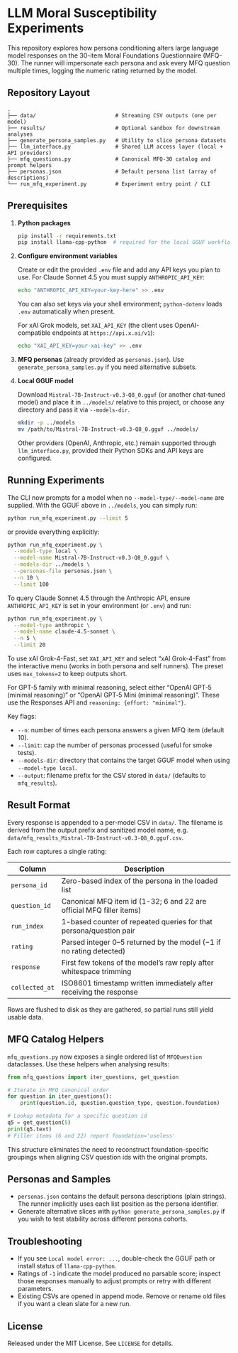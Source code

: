 # LLM Moral Susceptibility Experiments

This repository explores how persona conditioning alters large language model responses on the 30-item Moral Foundations Questionnaire (MFQ-30). The runner will impersonate each persona and ask every MFQ question multiple times, logging the numeric rating returned by the model.

## Repository Layout

```
.
├── data/                         # Streaming CSV outputs (one per model)
├── results/                      # Optional sandbox for downstream analyses
├── generate_persona_samples.py   # Utility to slice persona datasets
├── llm_interface.py              # Shared LLM access layer (local + API providers)
├── mfq_questions.py              # Canonical MFQ-30 catalog and prompt helpers
├── personas.json                 # Default persona list (array of descriptions)
└── run_mfq_experiment.py         # Experiment entry point / CLI
```

## Prerequisites

1. **Python packages**

   ```bash
   pip install -r requirements.txt
   pip install llama-cpp-python  # required for the local GGUF workflow
   ```

2. **Configure environment variables**

   Create or edit the provided `.env` file and add any API keys you plan to use. For Claude Sonnet 4.5 you must supply `ANTHROPIC_API_KEY`:

   ```bash
   echo "ANTHROPIC_API_KEY=your-key-here" >> .env
   ```

   You can also set keys via your shell environment; `python-dotenv` loads `.env` automatically when present.

   For xAI Grok models, set `XAI_API_KEY` (the client uses OpenAI-compatible endpoints at `https://api.x.ai/v1`):

   ```bash
   echo "XAI_API_KEY=your-xai-key" >> .env
   ```

3. **MFQ personas** (already provided as `personas.json`). Use `generate_persona_samples.py` if you need alternative subsets.

3. **Local GGUF model**

   Download `Mistral-7B-Instruct-v0.3-Q8_0.gguf` (or another chat-tuned model) and place it in `../models/` relative to this project, or choose any directory and pass it via `--models-dir`.

   ```bash
   mkdir -p ../models
   mv /path/to/Mistral-7B-Instruct-v0.3-Q8_0.gguf ../models/
   ```

   Other providers (OpenAI, Anthropic, etc.) remain supported through `llm_interface.py`, provided their Python SDKs and API keys are configured.

## Running Experiments

The CLI now prompts for a model when no `--model-type/--model-name` are supplied. With the GGUF above in `../models`, you can simply run:

```bash
python run_mfq_experiment.py --limit 5
```

or provide everything explicitly:

```bash
python run_mfq_experiment.py \
  --model-type local \
  --model-name Mistral-7B-Instruct-v0.3-Q8_0.gguf \
  --models-dir ../models \
  --personas-file personas.json \
  --n 10 \
  --limit 100
```

To query Claude Sonnet 4.5 through the Anthropic API, ensure `ANTHROPIC_API_KEY` is set in your environment (or `.env`) and run:

```bash
python run_mfq_experiment.py \
  --model-type anthropic \
  --model-name claude-4.5-sonnet \
  --n 5 \
  --limit 20
```

To use xAI Grok-4-Fast, set `XAI_API_KEY` and select “xAI Grok-4-Fast” from the interactive menu (works in both persona and self runners). The preset uses `max_tokens=2` to keep outputs short.

For GPT‑5 family with minimal reasoning, select either “OpenAI GPT‑5 (minimal reasoning)” or “OpenAI GPT‑5 Mini (minimal reasoning)”. These use the Responses API and `reasoning: {effort: "minimal"}`.

Key flags:

- `--n`: number of times each persona answers a given MFQ item (default 10).
- `--limit`: cap the number of personas processed (useful for smoke tests).
- `--models-dir`: directory that contains the target GGUF model when using `--model-type local`.
- `--output`: filename prefix for the CSV stored in `data/` (defaults to `mfq_results`).

## Result Format

Every response is appended to a per-model CSV in `data/`. The filename is derived from the output prefix and sanitized model name, e.g. `data/mfq_results_Mistral-7B-Instruct-v0.3-Q8_0.gguf.csv`.

Each row captures a single rating:

| Column        | Description                                                         |
|---------------|---------------------------------------------------------------------|
| `persona_id`  | Zero-based index of the persona in the loaded list                  |
| `question_id` | Canonical MFQ item id (1-32; 6 and 22 are official MFQ filler items) |
| `run_index`   | 1-based counter of repeated queries for that persona/question pair  |
| `rating`      | Parsed integer 0–5 returned by the model (−1 if no rating detected) |
| `response`    | First few tokens of the model’s raw reply after whitespace trimming |
| `collected_at`| ISO8601 timestamp written immediately after receiving the response  |

Rows are flushed to disk as they are gathered, so partial runs still yield usable data.

## MFQ Catalog Helpers

`mfq_questions.py` now exposes a single ordered list of `MFQQuestion` dataclasses. Use these helpers when analysing results:

```python
from mfq_questions import iter_questions, get_question

# Iterate in MFQ canonical order
for question in iter_questions():
    print(question.id, question.question_type, question.foundation)

# Lookup metadata for a specific question id
q5 = get_question(5)
print(q5.text)
# Filler items (6 and 22) report foundation='useless'
```

This structure eliminates the need to reconstruct foundation-specific groupings when aligning CSV question ids with the original prompts.

## Personas and Samples

- `personas.json` contains the default persona descriptions (plain strings). The runner implicitly uses each list position as the persona identifier.
- Generate alternative slices with `python generate_persona_samples.py` if you wish to test stability across different persona cohorts.

## Troubleshooting

- If you see `Local model error: ...`, double-check the GGUF path or install status of `llama-cpp-python`.
- Ratings of `-1` indicate the model produced no parsable score; inspect those responses manually to adjust prompts or retry with different parameters.
- Existing CSVs are opened in append mode. Remove or rename old files if you want a clean slate for a new run.

## License

Released under the MIT License. See `LICENSE` for details.
